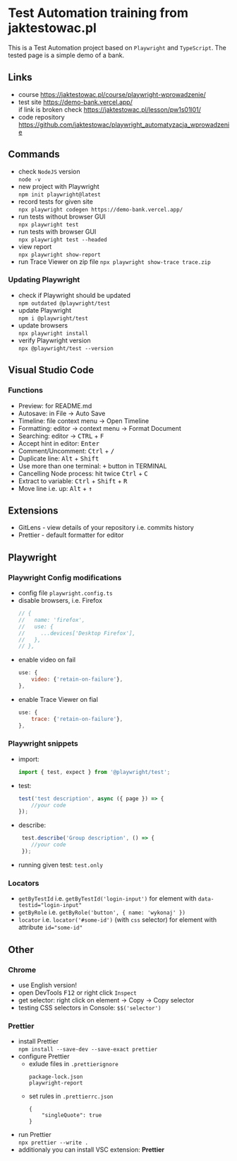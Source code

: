 # Test Automation training from jaktestowac.pl
This is a Test Automation project based on `Playwright` and `TypeScript`. The tested page is a simple demo of a bank.

## Links
- course https://jaktestowac.pl/course/playwright-wprowadzenie/
- test site https://demo-bank.vercel.app/  
if link is broken check https://jaktestowac.pl/lesson/pw1s01l01/
- code repository https://github.com/jaktestowac/playwright_automatyzacja_wprowadzenie

## Commands
- check `NodeJS` version  
`node -v`
- new project with Playwright  
`npm init playwright@latest`
- record tests for given site  
`npx playwright codegen https://demo-bank.vercel.app/`
- run tests without browser GUI  
`npx playwright test`
- run tests with browser GUI  
`npx playwright test --headed`
- view report  
`npx playwright show-report`
- run Trace Viewer on zip file
`npx playwright show-trace trace.zip`
### Updating Playwright
- check if Playwright should be updated  
`npm outdated @playwright/test` 
- update Playwright  
`npm i @playwright/test`
- update browsers  
`npx playwright install`
- verify Playwright version  
`npx @playwright/test --version`

## Visual Studio Code

### Functions
- Preview: for README.md
- Autosave: in File -> Auto Save
- Timeline: file context menu -> Open Timeline
- Formatting: editor -> context menu -> Format Document
- Searching: editor -> <kbd>CTRL</kbd> + <kbd>F</kbd>
- Accept hint in editor: <kbd>Enter</kbd>
- Comment/Uncomment: <kbd>Ctrl</kbd> + <kbd>/</kbd>
- Duplicate line: <kbd>Alt</kbd> + <kbd>Shift</kbd>
- Use more than one terminal: <kbd>+</kbd> button in TERMINAL
- Cancelling Node process: hit twice <kbd>Ctrl</kbd> + <kbd>C</kbd>
- Extract to variable: <kbd>Ctrl</kbd> + <kbd>Shift</kbd> + <kbd>R</kbd>
- Move line i.e. up: <kbd>Alt</kbd> + <kbd>↑</kbd>

## Extensions
- GitLens - view details of your repository i.e. commits history
- Prettier - default formatter for editor

## Playwright
### Playwright Config modifications
- config file `playwright.config.ts`
- disable browsers, i.e. Firefox  
    ```javascript
    // {
    //   name: 'firefox',
    //   use: {
    //     ...devices['Desktop Firefox'],
    //   },
    // },
    ```
- enable video on fail
    ```javascript
    use: {
        video: {'retain-on-failure'},
    },
    ```
- enable Trace Viewer on fial
    ```javascript
    use: {
        trace: {'retain-on-failure'},
    },
    ```

### Playwright snippets
- import:
    ```typescript
    import { test, expect } from '@playwright/test';
    ```
- test:
    ```typescript
    test('test description', async ({ page }) => {
        //your code
    });
    ```
- describe:
    ```typescript
     test.describe('Group description', () => {
        //your code
     });
    ```
- running given test: `test.only`

### Locators
- `getByTestId` i.e. `getByTestId('login-input')` for element with `data-testid="login-input"`
- `getByRole` i.e. `getByRole('button', { name: 'wykonaj' })`
- `locator` i.e. `locator('#some-id')` (with `css` selector) for element with attribute `id="some-id"`

## Other
### Chrome
- use English version!
- open DevTools <kbd>F12</kbd> or right click `Inspect`
- get selector: right click on element -> Copy -> Copy selector
- testing CSS selectors in Console: `$$('selector')`

### Prettier
- install Prettier  
`npm install --save-dev --save-exact prettier`
- configure Prettier
    - exlude files in `.prettierignore`
        ```
        package-lock.json
        playwright-report

        ```
    - set rules in `.prettierrc.json`
        ```
        {
            "singleQuote": true
        }
        ```
- run Prettier  
`npx prettier --write .`
- additionaly you can install VSC extension: **Prettier**